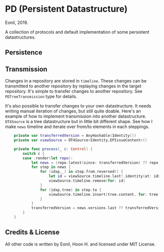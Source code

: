 PD (Persistent Datastructure)
======================
Eonil, 2019.

A collection of protocols and default implementation of some persistent datastructures.

Persistence
--------------

Transmission
----------------
Changes in a repository are stored in `timeline`.
These changes can be transmitted to another repository
by replaying changes in the target repository.
It's simple to transfer changes to another repository.
See `PDTreeTransmission` type for details.

It's also possible to transfer changes to your own datastructure.
It needs writing manual iteration of changes, but still quite doable.
Here's an example of how to implement transmission into another datastructure.
`OT4Source` is a tree datastructure but in little bit different shape.
See how I make `news` timeline and iterate over from/to elements in each
steppings.

```swift
    private var transferredVersion = AnyHashable(Identity())
    private var viewSource = OT4Source<Identity,EPIssueContent>()

    private func process(_ c: Control) {
        switch c {
        case .render(let repo):
            let news = (repo.latest(since: transferredVersion) ?? repo).timeline
            for step in news {
                for (idxp,_) in step.from.reversed() {
                    let id = viewSource.timeline.last!.identity(at: idxp)
                    viewSource.timeline.remove(for: id)
                }
                for (idxp,tree) in step.to {
                    viewSource.timeline.insert(tree.content, for: tree.identity, at: idxp)
                }
            }
            transferredVersion = news.versions.last ?? transferredVersion
        }
    }
```



Credits & License
---------------------
All other code is written by Eonil, Hoon H. and licensed under MIT License.

